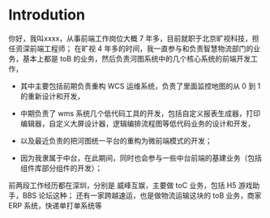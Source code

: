 # Introdution

你好，我叫xxxx，从事前端工作岗位大概 7 年多，目前就职于北京旷视科技，担任资深前端工程师；
在旷视 4 年多的时间，我一直参与和负责智慧物流部门的业务，基本上都是 toB 的业务，然后负责河图系统中的几个核心系统的前端开发工作，

- 其中主要包括前期负责重构 WCS 运维系统，负责了里面监控地图的从 0 到 1 的重新设计和开发，
- 中期负责了 wms 系统几个低代码工具的开发，包括自定义报表生成器，打印编辑器，自定义大屏设计器，逻辑编排流程图等低代码业务的设计和开发，
- 以及最近负责的把河图统一平台的重构为微前端模式的开发；

- 因为我隶属于中台，在此期间，同时也会参与一些中台前端的基建业务（包括组件库部分组件的开发）；

前两段工作经历都在深圳，分别是 威峰互娱，主要做 toC 业务，包括 H5 游戏助手，BBS 论坛这种；
还有一家跨越速运，也是做物流运输这块的 toB 业务，商家 ERP 系统，快递单打单系统等
